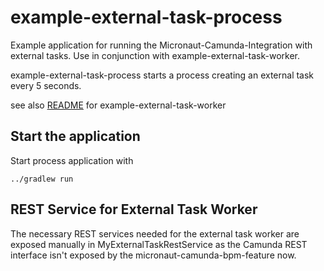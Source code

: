 # example-external-task-process

Example application for running the Micronaut-Camunda-Integration with 
external tasks. Use in conjunction with example-external-task-worker.

example-external-task-process starts a process creating an external task
every 5 seconds.

see also [README](../example-external-task-worker/README.md) for example-external-task-worker

## Start the application

Start process application with

`../gradlew run`

## REST Service for External Task Worker

The necessary REST services needed for the external task worker are exposed 
manually in MyExternalTaskRestService as the Camunda REST interface isn't
exposed by the micronaut-camunda-bpm-feature now.
